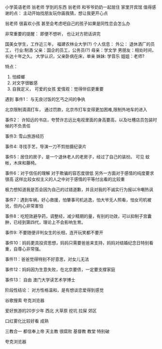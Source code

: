 小学英语老师 翁老师 学到的东西
翁老师 和爷爷奶奶一起居住
家里开宾馆
值得感谢的点：
主动开始找朋友玩你画我猜，想让我更开心点


翁老师 很喜欢小孩 甚至会考虑吧自己的孩子如果是同性恋会怎么办


非常重要的提醒：
即便不想听， 也让对方把话讲完




国美女学生，工作近三年， 福建农林业大学(?)
个人信息：
外公： 退休酒厂的员工， 行业:制酒
父亲：国企的员工，公务员(?)
母亲：学文学
男朋友：相处时间， 长达十年之久。 大学认识，父亲卧病在床，单亲
妹妹: 学音乐
姐姐：老师?


特点：
1. 怕蟑螂
2. 对文字很敏感
3. 自我定义， 可爱的女孩
爱情观：觉得伴侣更重要

遇到
事件1： 与无良讨饭的乞丐之间的争执

北京限制滴滴打车， 通过罚款，北京市打车变得更加困难,限制外地车的进入

事件2： 许知远的书店，夸赞许志远比电视里面的身高要高，以及吐槽店员包装时候的不负责任

事件3: 雪山旅游经历

事件4: 寻找手艺，导演一刀不剪拍摄纪录片

事件5：居住的房子，是一个退休老人的老房子，经过了自己的装扮。 可见 蚊帐，木床和藤椅。

事件6：对于信任的理解
对于欺骗的容忍度很低
另外一方面对于感情的纯度要求很高
这样比较女权主义的人之中对于感情的平等付出看的比较重

极力想知道我是否会因为自己的过错道歉，并且对我的不诚实行为报以冷嘲热讽

事件7：遇到车祸，好心救援，怕肇事司机逃逸，怕大爷无人照看，怕女司机被讹，但内心非常害怕

事件8：吃短效避孕药，调整经，减少精期的量，有别的功效，可以抑制子宫囊肿，已经到第四代，理论上不会影响生育。

事件9: 不要随便评判女生的长相，连开玩笑都不要开

事件10：妈妈更具投资思想，妈妈只需要爸爸来支持，妈妈对结婚纪念日特别看重，自尊心非常强。

事件11：爸爸觉得特别不好意思，对女儿无法

事件12：妈妈因为生意失败，在北京要债，一定要支撑家庭

事件13： 自由
澳门大学读艺术学博士

阶段性结论： 对方性格温和，是有想谈恋爱得到感觉





谷歌搜索
夸克浏览器


爱好旅游的20岁少年
西北  大草原 挖坑 拉屎
郊区



口红雾化比较好看 成熟



三教合一 都信奉上帝   天主教 很腐败 
基督教 教堂 特别破


夸克浏览器




